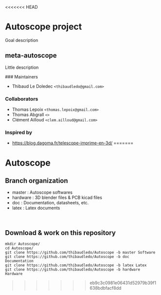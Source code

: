<<<<<<< HEAD
# Autoscope project

Goal description


## meta-autoscope

Little description

### Maintainers

* Thibaud Le Doledec `<thibaudledo@gmail.com>`


### Collaborators

* Thomas Lepoix `<thomas.lepoix@gmail.com>`
* Thomas Abgrall `<>`
* Clément Ailloud `<clem.ailloud@gmail.com>`


### Inspired by

* https://blog.dagoma.fr/telescope-imprime-en-3d/
=======
# Autoscope

## Branch organization

- master : Autoscope softwares
- hardware : 3D blender files & PCB kicad files
- doc : Documentation, datasheets, etc.
- latex : Latex documents

<br>

## Download & work on this repository

```
mkdir Autoscope/
cd Autoscope/
git clone https://github.com/thibaudledo/Autoscope -b master Software
git clone https://github.com/thibaudledo/Autoscope -b doc Documentation
git clone https://github.com/thibaudledo/Autoscope -b latex Latex
git clone https://github.com/thibaudledo/Autoscope -b hardware Hardware
```

>>>>>>> eb9c3c0981e06431d52979b39f1638bdbfacf8dd
